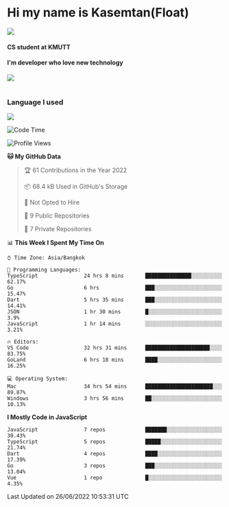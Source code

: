 # Hi my name is Kasemtan(Float)
![](https://64.media.tumblr.com/9c2a8f831efe8da556ffbf89cebb52c9/b86c1ab833a37e32-93/s1280x1920/d000dc22f75df64be2bc150f5fa69c4f6df6bb07.gifv)
#### CS student at KMUTT
#### I'm developer who love new technology
[![](https://github-readme-stats.vercel.app/api?username=FloatKasemtan&show_icons=true&theme=nightowl)]()
#
### Language I used
[![](https://github-readme-stats.vercel.app/api/top-langs/?username=FloatKasemtan&layout=compact&theme=nightowl)]()
<!--START_SECTION:waka-->
![Code Time](http://img.shields.io/badge/Code%20Time-510%20hrs%2043%20mins-blue)

![Profile Views](http://img.shields.io/badge/Profile%20Views-0-blue)

**🐱 My GitHub Data** 

> 🏆 61 Contributions in the Year 2022
 > 
> 📦 68.4 kB Used in GitHub's Storage 
 > 
> 🚫 Not Opted to Hire
 > 
> 📜 9 Public Repositories 
 > 
> 🔑 7 Private Repositories  
 > 
📊 **This Week I Spent My Time On** 

```text
⌚︎ Time Zone: Asia/Bangkok

💬 Programming Languages: 
TypeScript               24 hrs 8 mins       ███████████████░░░░░░░░░░   62.17% 
Go                       6 hrs               ███░░░░░░░░░░░░░░░░░░░░░░   15.47% 
Dart                     5 hrs 35 mins       ███░░░░░░░░░░░░░░░░░░░░░░   14.41% 
JSON                     1 hr 30 mins        █░░░░░░░░░░░░░░░░░░░░░░░░   3.9% 
JavaScript               1 hr 14 mins        ░░░░░░░░░░░░░░░░░░░░░░░░░   3.21%

🔥 Editors: 
VS Code                  32 hrs 31 mins      █████████████████████░░░░   83.75% 
GoLand                   6 hrs 18 mins       ████░░░░░░░░░░░░░░░░░░░░░   16.25%

💻 Operating System: 
Mac                      34 hrs 54 mins      ██████████████████████░░░   89.87% 
Windows                  3 hrs 56 mins       ██░░░░░░░░░░░░░░░░░░░░░░░   10.13%

```

**I Mostly Code in JavaScript** 

```text
JavaScript               7 repos             ███████░░░░░░░░░░░░░░░░░░   30.43% 
TypeScript               5 repos             █████░░░░░░░░░░░░░░░░░░░░   21.74% 
Dart                     4 repos             ████░░░░░░░░░░░░░░░░░░░░░   17.39% 
Go                       3 repos             ███░░░░░░░░░░░░░░░░░░░░░░   13.04% 
Vue                      1 repo              █░░░░░░░░░░░░░░░░░░░░░░░░   4.35%

```



 Last Updated on 26/06/2022 10:53:31 UTC
<!--END_SECTION:waka-->
<!--
**FloatKasemtan/FloatKasemtan** is a ✨ _special_ ✨ repository because its `README.md` (this file) appears on your GitHub profile.

Here are some ideas to get you started:

- 🔭 I’m currently working on ...
- 🌱 I’m currently learning ...
- 👯 I’m looking to collaborate on ...
- 🤔 I’m looking for help with ...
- 💬 Ask me about ...
- 📫 How to reach me: ...
- 😄 Pronouns: ...
- ⚡ Fun fact: ...
-->
